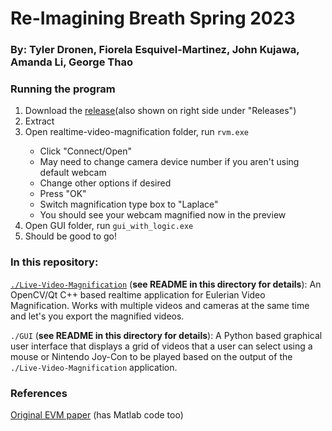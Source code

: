 # Re-Imagining Breath Spring 2023
### By: Tyler Dronen, Fiorela Esquivel-Martinez, John Kujawa, Amanda Li, George Thao

### Running the program
1. Download the [release](https://github.com/kujaw077/senior-design-project/releases/download/v1.0.0/Re-Imagining.Breath.v1.0.0.zip)(also shown on right side under "Releases")
2. Extract
3. Open realtime-video-magnification folder, run `rvm.exe` <or LINUX TBD>
    - Click "Connect/Open"
    - May need to change camera device number if you aren't using default webcam
    - Change other options if desired
    - Press "OK"
    - Switch magnification type box to "Laplace"
    - You should see your webcam magnified now in the preview
4. Open GUI folder, run `gui_with_logic.exe` <or LINUX TBD>
5. Should be good to go!

### In this repository:
[`./Live-Video-Magnification`](https://github.com/tschnz/Live-Video-Magnification) (**see README in this directory for details**): 
An OpenCV/Qt C++ based realtime application for Eulerian Video Magnification. Works with multiple videos and cameras at the same time and let's you export the magnified videos.

`./GUI` (**see README in this directory for details**): 
A Python based graphical user interface that displays a grid of videos that a user can select using a mouse or Nintendo Joy-Con to be played based on the output of the `./Live-Video-Magnification` application. 

### References
[Original EVM paper](http://people.csail.mit.edu/mrub/vidmag/) (has Matlab code too)
